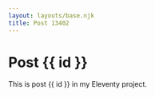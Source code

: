 ```yaml
---
layout: layouts/base.njk
title: Post 13402
---
```


# Post {{ id }}

This is post {{ id }} in my Eleventy project.
